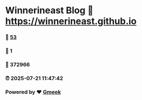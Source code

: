 # Winnerineast Blog :link: https://winnerineast.github.io 
### :page_facing_up: [53](https://winnerineast.github.io/tag.html) 
### :speech_balloon: 1 
### :hibiscus: 372966 
### :alarm_clock: 2025-07-21 11:47:42 
### Powered by :heart: [Gmeek](https://github.com/Meekdai/Gmeek)
